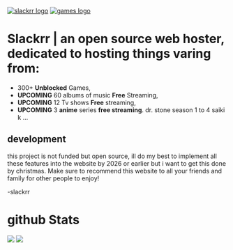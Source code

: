 [![slackrr logo](https://github.com/uslackrr/uslackrr/blob/main/2.png?raw=true)](https://uslackrr.github.io./index.html)
[![games logo](https://github.com/uslackrr/uslackrr/blob/main/1.png?raw=true)](https://uslackrr.github.io/Games.html)

# Slackrr | an open source web hoster, dedicated to hosting things varing from:
- 300+ **Unblocked** Games,
- **UPCOMING** 60 albums of music **Free** Streaming,
- **UPCOMING** 12 Tv shows **Free** streaming,
- **UPCOMING** 3 **anime** series **free streaming**.
  dr. stone season 1 to 4
  saiki k
  ...
## development
this project is not funded but open source, ill do my best to implement all these features into the website by 2026 or earlier but i want to get this done by christmas. Make sure to recommend this website to all your friends and family for other people to enjoy!

-slackrr

# github Stats
![](https://github-readme-stats.vercel.app/api?username=uslackrr&show_icons=true&theme=dracula)
![](https://github-readme-stats.vercel.app/api/top-langs/?username=uslackrr&layout=compact&show_icons=true&theme=dracula)

